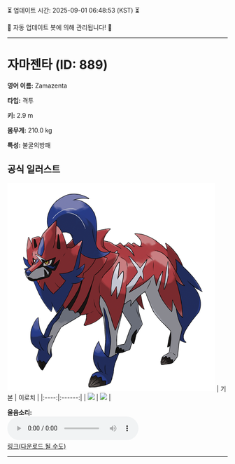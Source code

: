 
⏳ 업데이트 시간: 2025-09-01 06:48:53 (KST) ⏳

🤖 자동 업데이트 봇에 의해 관리됩니다! 🤖

---

# 자마젠타 (ID: 889)
**영어 이름:** Zamazenta

**타입:** 격투

**키:** 2.9 m

**몸무게:** 210.0 kg

**특성:** 불굴의방패

## 공식 일러스트
![](https://raw.githubusercontent.com/PokeAPI/sprites/master/sprites/pokemon/other/official-artwork/889.png)
| 기본 | 이로치 |
|:----:|:------:|
| <img src="http://play.pokemonshowdown.com/sprites/ani/zamazenta.gif" width="200"> | <img src="http://play.pokemonshowdown.com/sprites/ani-shiny/zamazenta.gif" width="200"> |

**울음소리:**<br><audio controls src="https://raw.githubusercontent.com/PokeAPI/cries/main/cries/pokemon/latest/889.ogg"></audio><br> [링크(다운로드 될 수도)](https://raw.githubusercontent.com/PokeAPI/cries/main/cries/pokemon/latest/889.ogg)


---
